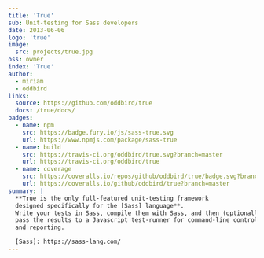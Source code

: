 ```yaml
---
title: 'True'
sub: Unit-testing for Sass developers
date: 2013-06-06
logo: 'true'
image:
  src: projects/true.jpg
oss: owner
index: 'True'
author:
  - miriam
  - oddbird
links:
  source: https://github.com/oddbird/true
  docs: /true/docs/
badges:
  - name: npm
    src: https://badge.fury.io/js/sass-true.svg
    url: https://www.npmjs.com/package/sass-true
  - name: build
    src: https://travis-ci.org/oddbird/true.svg?branch=master
    url: https://travis-ci.org/oddbird/true
  - name: coverage
    src: https://coveralls.io/repos/github/oddbird/true/badge.svg?branch=master
    url: https://coveralls.io/github/oddbird/true?branch=master
summary: |
  **True is the only full-featured unit-testing framework
  designed specifically for the [Sass] language**.
  Write your tests in Sass, compile them with Sass, and then (optionally)
  pass the results to a Javascript test-runner for command-line control
  and reporting.

  [Sass]: https://sass-lang.com/
---
```

